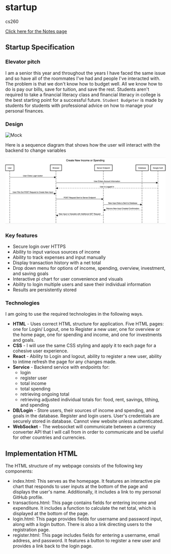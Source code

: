 # startup
cs260

[Click here for the Notes page](notes.md)

## Startup Specification
### Elevator pitch

I am a senior this year and throughout the years I have faced the same issue and so have all of the roommates I've had and people I've interacted with. The problem is that we don't know how to budget well. All we know how to do is pay our bills, save for tuition, and save the rest. Students aren't required to take a financial literacy class and financial literacy in college is the best starting point for a successful future. `Student Budgeter` is made by students for students with professional advice on how to manage your personal finances.

### Design

![Mock](/images/budgetImage.png)

Here is a sequence diagram that shows how the user will interact with the backend to change variables

![SequenceDiagram](/images/SequenceDiagram.png)

### Key features

- Secure login over HTTPS
- Ability to input various sources of income
- Ability to track expenses and input manually
- Display transaction history with a net total
- Drop down menu for options of income, spending, overview, investment, and saving goals
- Interactive pi chart for user convenience and visuals
- Ability to login multiple users and save their individual information
- Results are persistently stored

### Technologies

I am going to use the required technologies in the following ways.

- **HTML** - Uses correct HTML structure for application. Five HTML pages: one for Login/ Logout, one to Register a new user, one for overview or the home page, one for spending and income, and one for investments and goals.
- **CSS** - I will use the same CSS styling and apply it to each page for a cohesive user experience.
- **React** - Ability to Login and logout, ability to register a new user, ability to intime refresh the page for any changes made.
- **Service** - Backend service with endpoints for:
  - login
  - register user
  - total income
  - total spending
  - retrieving ongoing total
  - retrieving adjusted individual totals for: food, rent, savings, tithing, and spending
- **DB/Login** - Store users, their sources of income and spending, and goals in the database. Register and login users. User's credentials are securely stored in database. Cannot view website unless authenticated.
- **WebSocket** - The websocket will communicate between a currency converter API that I will call from in order to communicate and be useful for other countries and currencies.

## Implementation HTML
The HTML structure of my webpage consists of the following key components:
- index.html: This serves as the homepage. It features an interactive pie chart that responds to user inputs at the bottom of the page and displays the user's name. Additionally, it includes a link to my personal GitHub profile.
- transactions.html: This page contains fields for entering income and expenditure. It includes a function to calculate the net total, which is displayed at the bottom of the page.
- login.html: This page provides fields for username and password input, along with a login button. There is also a link directing users to the registration page.
- register.html: This page includes fields for entering a username, email address, and password. It features a button to register a new user and provides a link back to the login page.


